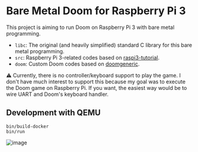# Bare Metal Doom for Raspberry Pi 3

This project is aiming to run Doom on Raspberry Pi 3 with bare metal programming.

- `libc`: The original (and heavily simplified) standard C library for this bare metal programming.
- `src`: Raspberry Pi 3-related codes based on [raspi3-tutorial](https://github.com/bztsrc/raspi3-tutorial).
- `doom`: Custom Doom codes based on [doomgeneric](https://github.com/ozkl/doomgeneric).

⚠️ Currently, there is no controller/keyboard support to play the game. I don't have much interest to support this because my goal was to execute the Doom game on Raspberry Pi. If you want, the easiest way would be to wire UART and Doom's keyboard handler.

## Development with QEMU
```
bin/build-docker
bin/run
```
![image](https://github.com/user-attachments/assets/397f1f97-31ec-4243-a03a-00cb195b8e73)
